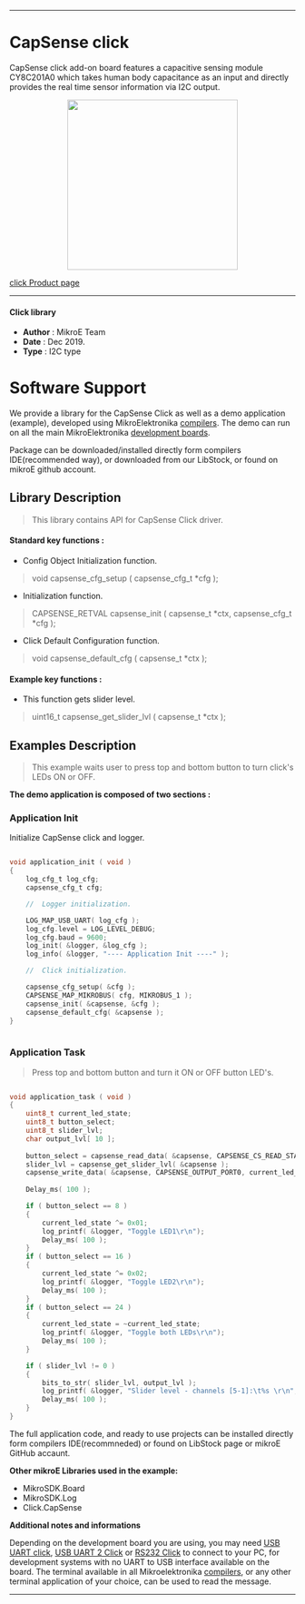 

---
# CapSense click

CapSense click add-on board features a capacitive sensing module CY8C201A0 which takes human body capacitance as an input and directly provides the real time sensor information via I2C output.


<p align="center">
  <img src="https://download.mikroe.com/images/click_for_ide/capsense_click.png" height=300px>
</p>

[click Product page](https://www.mikroe.com/capsense-click)

---


#### Click library 

- **Author**        : MikroE Team
- **Date**          : Dec 2019.
- **Type**          : I2C type


# Software Support

We provide a library for the CapSense Click 
as well as a demo application (example), developed using MikroElektronika 
[compilers](https://shop.mikroe.com/compilers). 
The demo can run on all the main MikroElektronika [development boards](https://shop.mikroe.com/development-boards).

Package can be downloaded/installed directly form compilers IDE(recommended way), or downloaded from our LibStock, or found on mikroE github account. 

## Library Description

> This library contains API for CapSense Click driver.

#### Standard key functions :

- Config Object Initialization function.
> void capsense_cfg_setup ( capsense_cfg_t *cfg ); 
 
- Initialization function.
> CAPSENSE_RETVAL capsense_init ( capsense_t *ctx, capsense_cfg_t *cfg );

- Click Default Configuration function.
> void capsense_default_cfg ( capsense_t *ctx );


#### Example key functions :

- This function gets slider level.
> uint16_t capsense_get_slider_lvl ( capsense_t *ctx );
 

## Examples Description

> This example waits user to press top and bottom button to turn click's LEDs ON or OFF.

**The demo application is composed of two sections :**

### Application Init 

Initialize CapSense click and logger.

```c

void application_init ( void )
{
    log_cfg_t log_cfg;
    capsense_cfg_t cfg;

    //  Logger initialization.

    LOG_MAP_USB_UART( log_cfg );
    log_cfg.level = LOG_LEVEL_DEBUG;
    log_cfg.baud = 9600;
    log_init( &logger, &log_cfg );
    log_info( &logger, "---- Application Init ----" );

    //  Click initialization.

    capsense_cfg_setup( &cfg );
    CAPSENSE_MAP_MIKROBUS( cfg, MIKROBUS_1 );
    capsense_init( &capsense, &cfg );
    capsense_default_cfg( &capsense );
}
  
```

### Application Task

> Press top and bottom button and turn it ON or OFF button LED's.

```c

void application_task ( void )
{
    uint8_t current_led_state;
    uint8_t button_select;
    uint8_t slider_lvl;
    char output_lvl[ 10 ];
    
    button_select = capsense_read_data( &capsense, CAPSENSE_CS_READ_STATUS0 );
    slider_lvl = capsense_get_slider_lvl( &capsense );
    capsense_write_data( &capsense, CAPSENSE_OUTPUT_PORT0, current_led_state );
    
    Delay_ms( 100 );

    if ( button_select == 8 )
    {
        current_led_state ^= 0x01;
        log_printf( &logger, "Toggle LED1\r\n");
        Delay_ms( 100 );
    }
    if ( button_select == 16 )
    {
        current_led_state ^= 0x02;
        log_printf( &logger, "Toggle LED2\r\n");
        Delay_ms( 100 );
    }
    if ( button_select == 24 )
    {
        current_led_state = ~current_led_state;
        log_printf( &logger, "Toggle both LEDs\r\n");
        Delay_ms( 100 );
    }

    if ( slider_lvl != 0 )
    {
        bits_to_str( slider_lvl, output_lvl );
        log_printf( &logger, "Slider level - channels [5-1]:\t%s \r\n", &output_lvl[ 3 ] );
        Delay_ms( 100 );
    }
}

```

The full application code, and ready to use projects can be  installed directly form compilers IDE(recommneded) or found on LibStock page or mikroE GitHub accaunt.

**Other mikroE Libraries used in the example:** 

- MikroSDK.Board
- MikroSDK.Log
- Click.CapSense

**Additional notes and informations**

Depending on the development board you are using, you may need 
[USB UART click](https://shop.mikroe.com/usb-uart-click), 
[USB UART 2 Click](https://shop.mikroe.com/usb-uart-2-click) or 
[RS232 Click](https://shop.mikroe.com/rs232-click) to connect to your PC, for 
development systems with no UART to USB interface available on the board. The 
terminal available in all Mikroelektronika 
[compilers](https://shop.mikroe.com/compilers), or any other terminal application 
of your choice, can be used to read the message.



---
